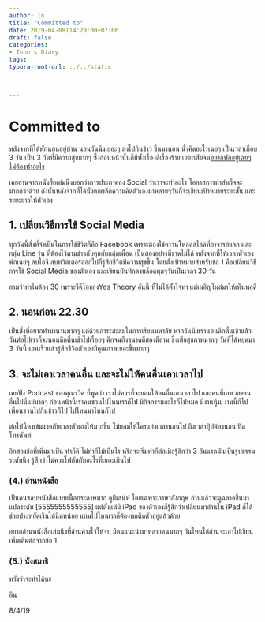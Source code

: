 ```yaml
---
author: in
title: "Committed to"
date: 2019-04-08T14:20:00+07:00
draft: false
categories:
- Innn's Diary
tags:
typora-root-url: ../../static



---
```


# Committed to

หลังจากที่ได้พักนอนอยู่บ้าน นอนวันนึงเยอะๆ ลงไปกินข้าว ขึ้นมานอน นั่งคิดอะไรเฉยๆ เป็นเวลาเกือบ 3 วัน เป็น 3 วันที่มีความสุขมากๆ ซึ่งก่อนหน้านั้นก็มีทั้งเรื่องดีเรื่องร้าย เยอะเสียจน[อยากพักอยู่เฉยๆไม่ต้องทำอะไร](https://cyruszh.com/2019/04/just-need-a-break/)

เคยอ่านจากหนังสือเล่มนึงบอกว่าการประกาศลง Social ว่าเราจะทำอะไร โอกาสการทำสำเร็จจะมากกว่าด้วย ดังนั้นหลังจากที่ได้นั่งตกผลึกความคิดตัวเองมาหลายๆวันก็จะเขียนเป้าหมายระยะสั้น และระยะยาวให้ตัวเอง





## 1. เปลี่ยนวิธีการใช้ Social Media

ทุกวันนี้สิ่งที่จำเป็นในการใช้ชีวิตก็คือ Facebook เพราะต้องใช้ดาวน์โหลดสไลด์ที่อาจารย์แจก และกลุ่ม Line รุ่น ที่ต้องไว้ตามข่าวกับคุยกับกลุ่มเพื่อน เป็นสองอย่างที่ขาดไม่ได้ หลังจากที่ให้เวลาตัวเองพักเฉยๆ ลบไอจี ลบทวิตเตอร์ออกไปก็รู้สึกชีวิตมีความสุขขึ้น โดยตั้งเป้าหมายสำหรับข้อ 1 คือเปลี่ยนวิธีการใช้ Social Media ของตัวเอง และเขียนบันทึกลงบล็อคทุกๆวันเป็นเวลา 30 วัน

ถามว่าทำไมต้อง 30 เพราะวีดีโอของ[Yes Theory อันนี้](https://www.youtube.com/watch?v=TA5Ilzauebo&t=638s) ที่ไม่ได้ตั้งใจหา แต่เผอิญโผล่มาให้เห็นพอดี



## 2. นอนก่อน 22.30

เป็นสิ่งที่อยากทำมานานมากๆ แต่ด้วยภาระสะสมในการเรียนมหาลัย หากวันนึงเรานอนดึกตื่นเช้าแล้ว วันต่อไปเราก็จะนอนดึกตื่นเช้าไปเรื่อยๆ ดึกจนถึงขนาดตีสองตีสาม ซึ่งเสียสุขภาพมากๆ วันที่ได้หยุดมา 3 วันนี้นอนเร็วแล้วรู้สึกชีวิตตัวเองมีคุณภาพเยอะขึ้นมากๆ



## 3. จะไม่เอาเวลาคนอื่น และจะไม่ให้คนอื่นเอาเวลาไป

เคยฟัง Podcast ของคุณรวิศ ที่พูดว่า เราไม่ควรที่จะยอมให้คนอื่นเอาเวลาไป และคนที่เอาเวลาคนอื่นไปนี่แย่มากๆ ก่อนหน้านี้เราคนชวนไปไหนเราก็ไป มีกิจกรรมอะไรก็ไปหมด มีงานนู้น งานนี้ก็ไป เพื่อนชวนไปกินข้าวก็ไป ไปไหนมาไหนก็ไป

ต่อไปนี้คงเข้มงวดกับเวลาตัวเองให้มากขึ้น ไม่ยอมให้ใครแย่งเวลานอนไป ถึงเวลาปุ้ปต้องนอน ปิดโทรศัพท์





อีกสองข้อที่เพิ่มมาเป็น ทำก็ดี ไม่ทำก็ไม่เป็นไร หรือจะเริ่มทำก็ต่อเมื่อรู้สึกว่า 3 อันแรกมันเป็นรูปธรรมระดับนึง รู้สึกว่าไม่ควรโฟกัสกับอะไรที่เยอะเกินไป

### (4.) อ่านหนังสือ

เป็นคนชอบหนังสือแบบเนื้อกระดาษมาก ดูมีเสน่ห์ โดยเฉพาะภาษาอังกฤษ อ่านแล้วจะดูฉลาดขึ้นมาแปดระดับ [5555555555555] แต่ตั้งแต่มี iPad ของตัวเองก็รู้สึกว่าเปลี่ยนมาอ่านใน iPad ก็ได้ ช่วยประหยัดเงินได้นิดหน่อย แถมไปไหนเราก็ต้องพกติดตัวอยู่แล้วด้วย

อยากอ่านหนังสือเล่มนึงที่อ่านค้างไว้ให้จบ มีคนแนะนำมาหลายคนมากๆ วันไหนได้อ่านจะเอาไปเขียนเพิ่มเติมต่อจากข้อ 1





### (5.) นั่งสมาธิ









หวังว่าจะทำได้นะ









อิน

8/4/19